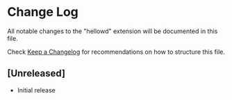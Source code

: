 # Change Log
All notable changes to the "hellowd" extension will be documented in this file.

Check [Keep a Changelog](https://keepachangelog.com/) for recommendations on how to structure this file.

## [Unreleased]
- Initial release